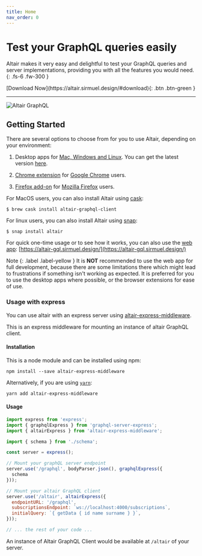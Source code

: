 ```yaml
---
title: Home
nav_order: 0
---
```


# Test your GraphQL queries easily

Altair makes it very easy and delightful to test your GraphQL queries and server implementations, providing you with all the features you would need.
{: .fs-6 .fw-300 }

<span class="fs-6">
[Download Now](https://altair.sirmuel.design/#download){: .btn .btn-green }
</span>

---

![Altair GraphQL](/assets/img/app-shot.png)

## Getting Started

There are several options to choose from for you to use Altair, depending on your environment:

1. Desktop apps for [Mac, Windows and Linux](https://altair.sirmuel.design/). You can get the latest version [here](https://altair.sirmuel.design/#download).
1. [Chrome extension](https://chrome.google.com/webstore/detail/altair-graphql-client/flnheeellpciglgpaodhkhmapeljopja) for [Google Chrome](https://www.google.com/chrome/) users.

1. [Firefox add-on](https://addons.mozilla.org/en-US/firefox/addon/altair-graphql-client/) for [Mozilla Firefox](https://www.mozilla.org/en-US/firefox/) users.


For MacOS users, you can also install Altair using [cask](https://github.com/Homebrew/homebrew-cask):

```
$ brew cask install altair-graphql-client
```

For linux users, you can also install Altair using [snap](https://snapcraft.io/altair):

```
$ snap install altair
```

For quick one-time usage or to see how it works, you can also use the [web app](https://altair-gql.sirmuel.design/): [https://altair-gql.sirmuel.design/](https://altair-gql.sirmuel.design/)

Note
{: .label .label-yellow }
It is **NOT** recommended to use the web app for full development, because there are some limitations there which might lead to frustrations if something isn't working as expected. It is preferred for you to use the desktop apps where possible, or the browser extensions for ease of use.


### Usage with express
You can use altair with an express server using [altair-express-middleware](https://www.npmjs.com/package/altair-express-middleware).

This is an express middleware for mounting an instance of altair GraphQL client.

#### Installation
This is a node module and can be installed using npm:

```
npm install --save altair-express-middleware
```

Alternatively, if you are using [`yarn`](https://yarnpkg.com/):

```
yarn add altair-express-middleware
```

#### Usage

```js
import express from 'express';
import { graphqlExpress } from 'graphql-server-express';
import { altairExpress } from 'altair-express-middleware';

import { schema } from './schema';

const server = express();

// Mount your graphQL server endpoint
server.use('/graphql', bodyParser.json(), graphqlExpress({
  schema
}));

// Mount your altair GraphQL client
server.use('/altair', altairExpress({
  endpointURL: '/graphql',
  subscriptionsEndpoint: `ws://localhost:4000/subscriptions`,
  initialQuery: `{ getData { id name surname } }`,
}));

// ... the rest of your code ...
```

An instance of Altair GraphQL Client would be available at `/altair` of your server.
